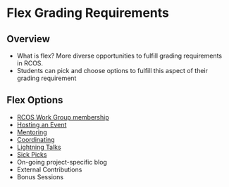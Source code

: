 # Flex Grading Requirements

## Overview
- What is flex? More diverse opportunities to fulfill grading requirements in RCOS.
- Students can pick and choose options to fulfill this aspect of their grading requirement

## Flex Options
- [RCOS Work Group membership](/work_groups/README)
- [Hosting an Event](/events/hosting)
- [Mentoring](/mentoring/README)
- [Coordinating](/coordinating/README)
- [Lightning Talks](/meetings/large_group_meetings?id=lightning-talks)
- [Sick Picks](/meetings/large_group_meetings?id=sick-picks)
- On-going project-specific blog
- External Contributions
- Bonus Sessions
